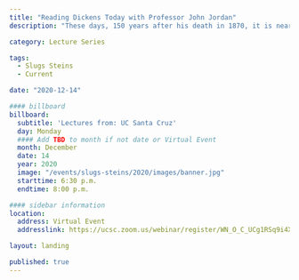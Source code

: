 ```yaml
---
title: "Reading Dickens Today with Professor John Jordan"
description: "These days, 150 years after his death in 1870, it is nearly impossible for a week to go by without coming across some reference to Dickens in a news article, movie review, magazine essay, or crossword puzzle clue"

category: Lecture Series

tags:
  - Slugs Steins
  - Current

date: "2020-12-14"

#### billboard
billboard:
  subtitle: 'Lectures from: UC Santa Cruz'
  day: Monday
  #### Add TBD to month if not date or Virtual Event
  month: December
  date: 14
  year: 2020
  image: "/events/slugs-steins/2020/images/banner.jpg"
  starttime: 6:30 p.m.
  endtime: 8:00 p.m.

#### sidebar information
location:
  address: Virtual Event
  addresslink: https://ucsc.zoom.us/webinar/register/WN_O_C_UCg1RSq9i4Xj1fO4YQ

layout: landing

published: true
---
```




